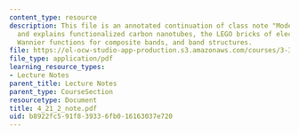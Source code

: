 ```yaml
---
content_type: resource
description: This file is an annotated continuation of class note "Model Hamiltonions"
  and explains functionalized carbon nanotubes, the LEGO bricks of electronic structure,
  Wannier functions for composite bands, and band structures.
file: https://ol-ocw-studio-app-production.s3.amazonaws.com/courses/3-320-atomistic-computer-modeling-of-materials-sma-5107-spring-2005/b8922fc591f839336fb016163037e720_4_21_2_note.pdf
file_type: application/pdf
learning_resource_types:
- Lecture Notes
parent_title: Lecture Notes
parent_type: CourseSection
resourcetype: Document
title: 4_21_2_note.pdf
uid: b8922fc5-91f8-3933-6fb0-16163037e720
---
```

